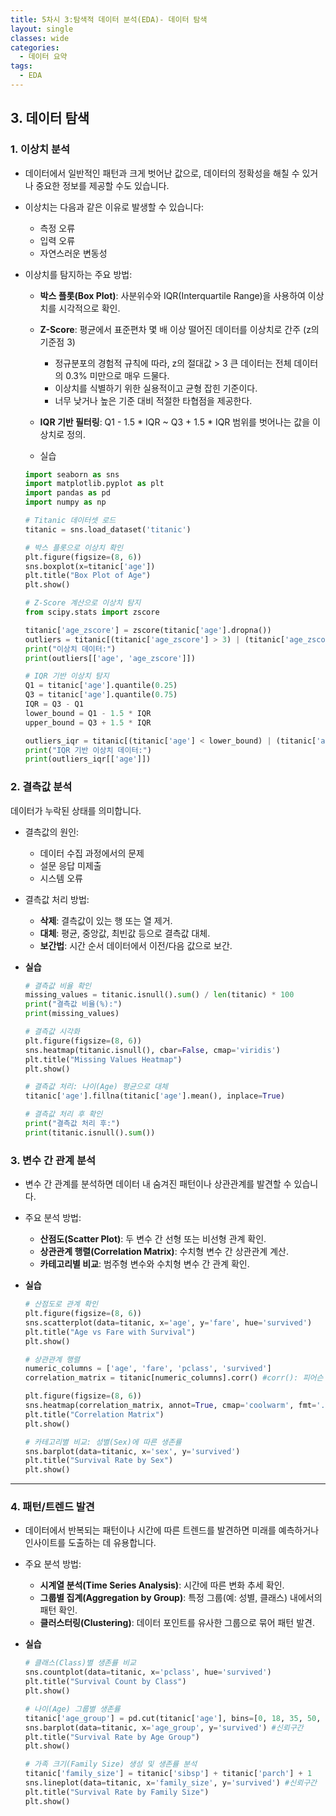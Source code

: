 ```yaml
---
title: 5차시 3:탐색적 데이터 분석(EDA)- 데이터 탐색
layout: single
classes: wide
categories:
  - 데이터 요약
tags:
  - EDA
---
```



## **3. 데이터 탐색**

### **1. 이상치 분석**
- 데이터에서 일반적인 패턴과 크게 벗어난 값으로, 데이터의 정확성을 해칠 수 있거나 중요한 정보를 제공할 수도 있습니다.
- 이상치는 다음과 같은 이유로 발생할 수 있습니다:
  - 측정 오류
  - 입력 오류
  - 자연스러운 변동성
- 이상치를 탐지하는 주요 방법:
  - **박스 플롯(Box Plot)**: 사분위수와 IQR(Interquartile Range)을 사용하여 이상치를 시각적으로 확인.
  - **Z-Score**: 평균에서 표준편차 몇 배 이상 떨어진 데이터를 이상치로 간주 (z의 기준점 3)
    - 정규분포의 경험적 규칙에 따라, z의 절대값 > 3 큰 데이터는 전체 데이터의 0.3% 미만으로 매우 드물다.
    - 이상치를 식별하기 위한 실용적이고 균형 잡힌 기준이다.
    - 너무 낮거나 높은 기준 대비 적절한 타협점을 제공한다.

  - **IQR 기반 필터링**: Q1 - 1.5 * IQR ~ Q3 + 1.5 * IQR 범위를 벗어나는 값을 이상치로 정의.

  - 실습

  ```python
  import seaborn as sns
  import matplotlib.pyplot as plt
  import pandas as pd
  import numpy as np

  # Titanic 데이터셋 로드
  titanic = sns.load_dataset('titanic')

  # 박스 플롯으로 이상치 확인
  plt.figure(figsize=(8, 6))
  sns.boxplot(x=titanic['age'])
  plt.title("Box Plot of Age")
  plt.show()

  # Z-Score 계산으로 이상치 탐지
  from scipy.stats import zscore

  titanic['age_zscore'] = zscore(titanic['age'].dropna())
  outliers = titanic[(titanic['age_zscore'] > 3) | (titanic['age_zscore'] < -3)]
  print("이상치 데이터:")
  print(outliers[['age', 'age_zscore']])

  # IQR 기반 이상치 탐지
  Q1 = titanic['age'].quantile(0.25)
  Q3 = titanic['age'].quantile(0.75)
  IQR = Q3 - Q1
  lower_bound = Q1 - 1.5 * IQR
  upper_bound = Q3 + 1.5 * IQR

  outliers_iqr = titanic[(titanic['age'] < lower_bound) | (titanic['age'] > upper_bound)]
  print("IQR 기반 이상치 데이터:")
  print(outliers_iqr[['age']])
  ```


### **2. 결측값 분석**
데이터가 누락된 상태를 의미합니다.
- 결측값의 원인:
  - 데이터 수집 과정에서의 문제
  - 설문 응답 미제출
  - 시스템 오류
- 결측값 처리 방법:
  - **삭제**: 결측값이 있는 행 또는 열 제거.
  - **대체**: 평균, 중앙값, 최빈값 등으로 결측값 대체.
  - **보간법**: 시간 순서 데이터에서 이전/다음 값으로 보간.

- **실습**

  ```python
  # 결측값 비율 확인
  missing_values = titanic.isnull().sum() / len(titanic) * 100
  print("결측값 비율(%):")
  print(missing_values)

  # 결측값 시각화
  plt.figure(figsize=(8, 6))
  sns.heatmap(titanic.isnull(), cbar=False, cmap='viridis')
  plt.title("Missing Values Heatmap")
  plt.show()

  # 결측값 처리: 나이(Age) 평균으로 대체
  titanic['age'].fillna(titanic['age'].mean(), inplace=True)

  # 결측값 처리 후 확인
  print("결측값 처리 후:")
  print(titanic.isnull().sum())
  ```


### **3. 변수 간 관계 분석**
- 변수 간 관계를 분석하면 데이터 내 숨겨진 패턴이나 상관관계를 발견할 수 있습니다.
- 주요 분석 방법:
  - **산점도(Scatter Plot)**: 두 변수 간 선형 또는 비선형 관계 확인.
  - **상관관계 행렬(Correlation Matrix)**: 수치형 변수 간 상관관계 계산.
  - **카테고리별 비교**: 범주형 변수와 수치형 변수 간 관계 확인.

- **실습**

  ```python
  # 산점도로 관계 확인
  plt.figure(figsize=(8, 6))
  sns.scatterplot(data=titanic, x='age', y='fare', hue='survived')
  plt.title("Age vs Fare with Survival")
  plt.show()

  # 상관관계 행렬
  numeric_columns = ['age', 'fare', 'pclass', 'survived']
  correlation_matrix = titanic[numeric_columns].corr() #corr(): 피어슨 상관계수(-1 ~ +1)

  plt.figure(figsize=(8, 6))
  sns.heatmap(correlation_matrix, annot=True, cmap='coolwarm', fmt='.2f')
  plt.title("Correlation Matrix")
  plt.show()

  # 카테고리별 비교: 성별(Sex)에 따른 생존률
  sns.barplot(data=titanic, x='sex', y='survived')
  plt.title("Survival Rate by Sex")
  plt.show()
  ```

---

### **4. 패턴/트렌드 발견**
- 데이터에서 반복되는 패턴이나 시간에 따른 트렌드를 발견하면 미래를 예측하거나 인사이트를 도출하는 데 유용합니다.
- 주요 분석 방법:
  - **시계열 분석(Time Series Analysis)**: 시간에 따른 변화 추세 확인.
  - **그룹별 집계(Aggregation by Group)**: 특정 그룹(예: 성별, 클래스) 내에서의 패턴 확인.
  - **클러스터링(Clustering)**: 데이터 포인트를 유사한 그룹으로 묶어 패턴 발견.

- **실습**

  ```python
  # 클래스(Class)별 생존률 비교
  sns.countplot(data=titanic, x='pclass', hue='survived')
  plt.title("Survival Count by Class")
  plt.show()

  # 나이(Age) 그룹별 생존률
  titanic['age_group'] = pd.cut(titanic['age'], bins=[0, 18, 35, 50, 100], labels=['Child', 'Young', 'Adult', 'Senior'])
  sns.barplot(data=titanic, x='age_group', y='survived') #신뢰구간
  plt.title("Survival Rate by Age Group")
  plt.show()

  # 가족 크기(Family Size) 생성 및 생존률 분석
  titanic['family_size'] = titanic['sibsp'] + titanic['parch'] + 1
  sns.lineplot(data=titanic, x='family_size', y='survived') #신뢰구간
  plt.title("Survival Rate by Family Size")
  plt.show()
  ```

